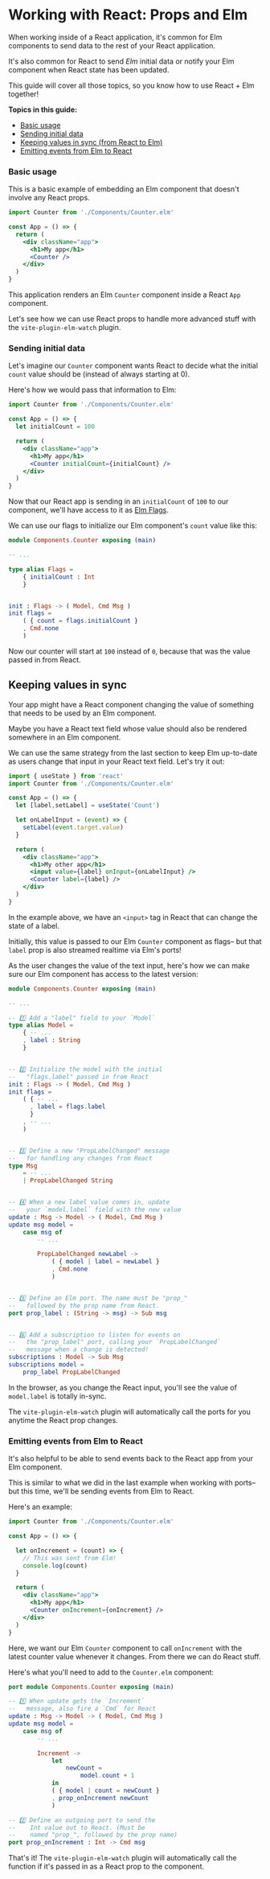 # Working with React: Props and Elm

When working inside of a React application, it's common for Elm components to send data to the rest of your React application.

It's also common for React to send _Elm_ initial data or notify your Elm component when React state has been updated.

This guide will cover all those topics, so you know how to use React + Elm together!

__Topics in this guide:__

- [Basic usage](#basic-usage)
- [Sending initial data](#sending-initial-data)
- [Keeping values in sync (from React to Elm)](#keeping-values-in-sync)
- [Emitting events from Elm to React](#emitting-events-from-elm-to-react)

### Basic usage

This is a basic example of embedding an Elm component that doesn't involve any React props.

```jsx
import Counter from './Components/Counter.elm'

const App = () => {
  return (
    <div className="app">
      <h1>My app</h1>
      <Counter />
    </div>
  )
}
```

This application renders an Elm `Counter` component inside a React `App` component. 

Let's see how we can use React props to handle more advanced stuff with the `vite-plugin-elm-watch` plugin.

### Sending initial data

Let's imagine our `Counter` component wants React to decide what the initial `count` value should be (instead of always starting at 0).

Here's how we would pass that information to Elm:

```jsx
import Counter from './Components/Counter.elm'

const App = () => {
  let initialCount = 100

  return (
    <div className="app">
      <h1>My app</h1>
      <Counter initialCount={initialCount} />
    </div>
  )
}
```

Now that our React app is sending in an `initialCount` of `100` to our component, we'll have access to it as [Elm Flags](https://guide.elm-lang.org/interop/flags).

We can use our flags to initialize our Elm component's `count` value like this:

```elm
module Components.Counter exposing (main)

-- ...

type alias Flags =
    { initialCount : Int
    }


init : Flags -> ( Model, Cmd Msg )
init flags =
    ( { count = flags.initialCount }
    , Cmd.none
    )
```

Now our counter will start at `100` instead of `0`, because that was the value passed in from React.

## Keeping values in sync

Your app might have a React component changing the value of something that needs to be used by an Elm component.

Maybe you have a React text field whose value should also be rendered somewhere in an Elm component.

We can use the same strategy from the last section to keep Elm up-to-date as users change that input in your React text field. Let's try it out:

```jsx
import { useState } from 'react'
import Counter from './Components/Counter.elm'

const App = () => {
  let [label,setLabel] = useState('Count')

  let onLabelInput = (event) => {
    setLabel(event.target.value)
  }

  return (
    <div className="app">
      <h1>My other app</h1>
      <input value={label} onInput={onLabelInput} />
      <Counter label={label} />
    </div>
  )
}
```

In the example above, we have an `<input>` tag in React that can change the state of a label.

Initially, this value is passed to our Elm `Counter` component as flags– but that `label` prop is also streamed realtime via Elm's ports!

As the user changes the value of the text input, here's how we can make sure our Elm component has access to the latest version:

```elm
module Components.Counter exposing (main)

-- ...

-- 1️⃣ Add a "label" field to your `Model`
type alias Model =
    { -- ...
    , label : String
    }


-- 2️⃣ Initialize the model with the initial 
--   "flags.label" passed in from React
init : Flags -> ( Model, Cmd Msg )
init flags =
    ( { -- ...
      , label = flags.label
      }
    , -- ...
    )


-- 3️⃣ Define a new "PropLabelChanged" message
--   for handling any changes from React
type Msg
    = -- ...
    | PropLabelChanged String


-- 4️⃣ When a new label value comes in, update
--   your `model.label` field with the new value
update : Msg -> Model -> ( Model, Cmd Msg )
update msg model =
    case msg of
        -- ...

        PropLabelChanged newLabel ->
            ( { model | label = newLabel }
            , Cmd.none
            )


-- 5️⃣ Define an Elm port. The name must be "prop_"
--   followed by the prop name from React.
port prop_label : (String -> msg) -> Sub msg


-- 6️⃣ Add a subscription to listen for events on
--   the "prop_label" port, calling your `PropLabelChanged`
--   message when a change is detected!
subscriptions : Model -> Sub Msg
subscriptions model =
    prop_label PropLabelChanged

```

In the browser, as you change the React input, you'll see the value of `model.label` is totally in-sync.

The `vite-plugin-elm-watch` plugin will automatically call the ports for you anytime the React prop changes.

### Emitting events from Elm to React

It's also helpful to be able to send events back to the React app from your Elm component.

This is similar to what we did in the last example when working with ports– but this time, we'll be sending events from Elm to React.

Here's an example:

```jsx
import Counter from './Components/Counter.elm'

const App = () => {

  let onIncrement = (count) => {
    // This was sent from Elm!
    console.log(count)
  }

  return (
    <div className="app">
      <h1>My app</h1>
      <Counter onIncrement={onIncrement} />
    </div>
  )
}
```

Here, we want our Elm `Counter` component to call `onIncrement` with the latest counter value whenever it changes. From there we can do React stuff.

Here's what you'll need to add to the `Counter.elm` component:

```elm
port module Components.Counter exposing (main)

-- 1️⃣ When update gets the `Increment` 
--   message, also fire a `Cmd` for React
update : Msg -> Model -> ( Model, Cmd Msg )
update msg model =
    case msg of
        -- ...

        Increment ->
            let
                newCount =
                    model.count + 1
            in
            ( { model | count = newCount }
            , prop_onIncrement newCount
            )

-- 2️⃣ Define an outgoing port to send the
--    Int value out to React. (Must be 
--    named "prop_", followed by the prop name)
port prop_onIncrement : Int -> Cmd msg

```

That's it! The `vite-plugin-elm-watch` plugin will automatically call the function if it's passed in as a React prop to the component.